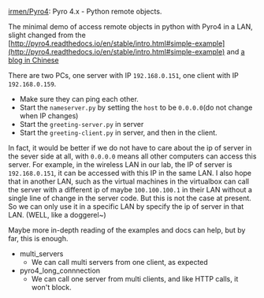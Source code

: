 [irmen/Pyro4](https://github.com/irmen/Pyro4): Pyro 4.x - Python remote objects.

The minimal demo of access remote objects in python with Pyro4 in a LAN, slight changed from the [http://pyro4.readthedocs.io/en/stable/intro.html#simple-example](http://pyro4.readthedocs.io/en/stable/intro.html#simple-example) and [a blog in Chinese](http://blog.csdn.net/xiaolewennofollow/article/details/52155457)

There are two PCs, one server with IP `192.168.0.151`, one client with IP `192.168.0.159`.

* Make sure they can ping each other.
* Start the `nameserver.py` by setting the `host` to be `0.0.0.0`(do not change when IP changes)
* Start the `greeting-server.py` in server
* Start the `greeting-client.py` in server, and then in the client.


In fact, it would be better if we do not have to care about the ip of server in the sever side at all, with `0.0.0.0` means all other computers can access this server. For example, in the wireless LAN in our lab, the IP of server is `192.168.0.151`, it can be accessed with this IP in the same LAN. I also hope that in another LAN, such as the virtual machines in the virtualbox can call the server with a different ip of maybe `100.100.100.1` in their LAN without a single line of change in the server code. But this is not the case at present. So we can only use it in a specific LAN by specify the ip of server in that LAN. (WELL, like a doggerel~)

Maybe more in-depth reading of the examples and docs can help, but by far, this is enough.


* multi_servers
    - We can call multi servers from one client, as expected
* pyro4_long_connnection
    - We can call one server from multi clients, and like HTTP calls, it won't block.